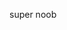 super noob

<!---
callmewan/callmewan is a ✨ special ✨ repository because its `README.md` (this file) appears on your GitHub profile.
You can click the Preview link to take a look at your changes.
--->
